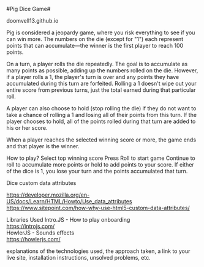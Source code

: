 

#Pig Dice Game#

doomvell13.github.io

Pig is considered a jeopardy game, where you risk everything to see if you can win more. The numbers on the die (except for "1") each represent points that can accumulate—the winner is the first player to reach 100 points. 

On a turn, a player rolls the die repeatedly. The goal is to accumulate as many points as possible, adding up the numbers rolled on the die. However, if a player rolls a 1, the player's turn is over and any points they have accumulated during this turn are forfeited. Rolling a 1 doesn't wipe out your entire score from previous turns, just the total earned during that particular roll.

A player can also choose to hold (stop rolling the die) if they do not want to take a chance of rolling a 1 and losing all of their points from this turn. If the player chooses to hold, all of the points rolled during that turn are added to his or her score.

When a player reaches the selected winning score or more, the game ends and that player is the winner.

How to play?
Select top winning score 
Press Roll to start game
Continue to roll to accumulate more points or hold to add points to your score.
If either of the dice is 1, you lose your turn and the points accumulated that turn.


Dice custom data attributes<br>

https://developer.mozilla.org/en-US/docs/Learn/HTML/Howto/Use_data_attributes 
<br>
https://www.sitepoint.com/how-why-use-html5-custom-data-attributes/
<br>

Libraries Used
Intro.JS - How to play onboarding<br>
https://introjs.com/ <br>
HowlerJS - Sounds effects<br>
https://howlerjs.com/ <br>


explanations of the technologies used, the approach taken, a link to your live site, installation instructions, unsolved problems, etc.
